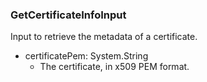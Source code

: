 ### GetCertificateInfoInput
Input to retrieve the metadata of a certificate.

- certificatePem: System.String
  - The certificate, in x509 PEM format.
